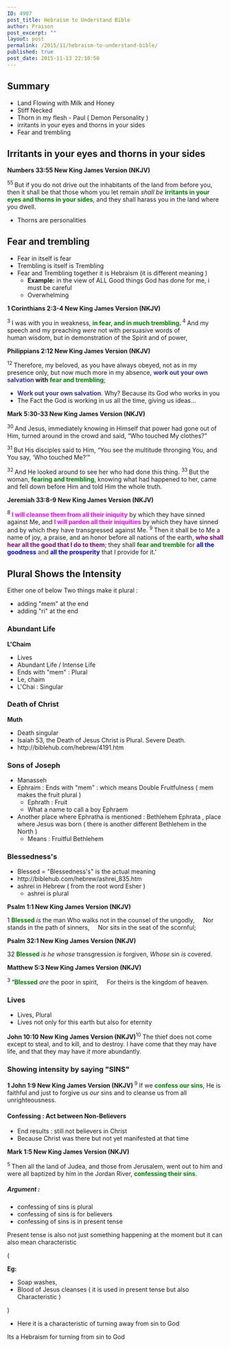 ```yaml
---
ID: 4907
post_title: Hebraism to Understand Bible
author: Praison
post_excerpt: ""
layout: post
permalink: /2015/11/hebraism-to-understand-bible/
published: true
post_date: 2015-11-13 22:10:50
---
```

<h2><strong>Summary</strong></h2>
<ul>
	<li>Land Flowing with Milk and Honey</li>
	<li>Stiff Necked</li>
	<li>Thorn in my flesh - Paul ( Demon Personality )</li>
	<li>irritants in your eyes and thorns in your sides</li>
	<li>Fear and trembling</li>
</ul>
<h2><strong>Irritants in your eyes and thorns in your sides</strong></h2>
<strong><span class="passage-display-bcv">Numbers 33:55
</span></strong><strong><span class="passage-display-version">New King James Version (NKJV)</span></strong>

<span id="en-NKJV-4816" class="text Num-33-55"><sup class="versenum">55 </sup>But if you do not drive out the inhabitants of the land from before you, then it shall be that those whom you let remain <i>shall be</i> <span style="color: #008000;"><strong>irritants in your eyes and thorns in your sides</strong></span>, and they shall harass you in the land where you dwell.</span>
<ul>
	<li>Thorns are personalities</li>
</ul>
<h2><strong>Fear and trembling</strong></h2>
<ul>
	<li>Fear in itself is fear</li>
	<li>Trembling is itself is Trembling</li>
	<li>Fear and Trembling together it is Hebraism (it is different meaning )
<ul>
	<li><strong>Example:</strong> in the view of ALL Good things God has done for me, i must be careful</li>
	<li>Overwhelming</li>
</ul>
</li>
</ul>
<p class="passage-display"><strong><span class="passage-display-bcv">1 Corinthians 2:3-4
</span><span class="passage-display-version">New King James Version (NKJV)</span></strong></p>
<span id="en-NKJV-28398" class="text 1Cor-2-3"><sup class="versenum">3 </sup>I was with you in weakness, <strong><span style="color: #008000;">in fear, and in much trembling</span>. </strong></span><span id="en-NKJV-28399" class="text 1Cor-2-4"><sup class="versenum">4 </sup>And my speech and my preaching <i>were</i> not with persuasive words of human wisdom, but in demonstration of the Spirit and of power,</span>

<strong><span class="passage-display-bcv">Philippians 2:12
</span></strong><strong><span class="passage-display-version">New King James Version (NKJV)</span></strong>

<span class="text Phil-2-12"><sup class="versenum">12 </sup>Therefore, my beloved, as you have always obeyed, not as in my presence only, but now much more in my absence, <strong><span style="color: #333399;">work out your own salvation</span> with</strong> <span style="color: #008000;"><strong>fear and trembling</strong></span>;</span>
<ul>
	<li><span style="color: #333399;"><strong>Work out your own salvation</strong></span>. Why? Because its God who works in you</li>
	<li>The Fact the God is working in us all the time, giving us ideas...</li>
</ul>
<p class="passage-display"><strong><span class="passage-display-bcv">Mark 5:30-33
</span><span class="passage-display-version">New King James Version (NKJV)</span></strong></p>
<span id="en-NKJV-24395" class="text Mark-5-30"><sup class="versenum">30 </sup>And Jesus, immediately knowing in Himself that power had gone out of Him, turned around in the crowd and said, <span class="woj">“Who touched My clothes?”</span></span>

<span id="en-NKJV-24396" class="text Mark-5-31"><sup class="versenum">31 </sup>But His disciples said to Him, “You see the multitude thronging You, and You say, <span class="woj">‘Who touched Me?’</span>”</span>

<span id="en-NKJV-24397" class="text Mark-5-32"><sup class="versenum">32 </sup>And He looked around to see her who had done this thing. </span><span id="en-NKJV-24398" class="text Mark-5-33"><sup class="versenum">33 </sup>But the woman, <span style="color: #008000;"><strong>fearing and trembling</strong></span>, knowing what had happened to her, came and fell down before Him and told Him the whole truth.</span>
<p class="passage-display"><strong><span class="passage-display-bcv">Jeremiah 33:8-9
</span><span class="passage-display-version">New King James Version (NKJV)</span></strong></p>
<span id="en-NKJV-19784" class="text Jer-33-8"><sup class="versenum">8 </sup><span style="color: #ff00ff;"><strong>I will cleanse them from all their iniquity</strong></span> by which they have sinned against Me, and <span style="color: #ff00ff;"><strong>I will pardon all their iniquities</strong></span> by which they have sinned and by which they have transgressed against Me. </span><span id="en-NKJV-19785" class="text Jer-33-9"><sup class="versenum">9 </sup>Then it shall be to Me a name of joy, a praise, and an honor before all nations of the earth, <span style="color: #800080;"><strong>who shall hear all the good that I do to them</strong></span>; they shall <span style="color: #008000;"><strong>fear and tremble</strong></span> for <span style="color: #0000ff;"><strong>all the goodness</strong></span> and <span style="color: #0000ff;"><strong>all the prosperity</strong></span> that I provide for it.’</span>
<h2><strong>Plural Shows the Intensity</strong></h2>
Either one of below Two things make it plural :
<ul>
	<li>adding "mem" at the end</li>
	<li>adding "ri" at the end</li>
</ul>
<h3><strong>Abundant Life</strong></h3>
<strong>L'Chaim</strong>
<ul>
	<li>Lives</li>
	<li>Abundant Life / Intense Life</li>
	<li>Ends with "mem" : Plural</li>
	<li>Le, chaim</li>
	<li>L'Chai : Singular</li>
</ul>
<h3><strong>Death of Christ</strong></h3>
<strong>Muth</strong>
<ul>
	<li>Death singular</li>
	<li>Isaiah 53, the Death of Jesus Christ is Plural. Severe Death.</li>
	<li>http://biblehub.com/hebrew/4191.htm</li>
</ul>
<h3><strong>Sons of Joseph</strong></h3>
<ul>
	<li>Manasseh</li>
	<li>Ephraim : Ends with "mem" : which means Double Fruitfulness ( mem makes the fruit plural )
<ul>
	<li>Ephrath : Fruit</li>
	<li>What a name to call a boy Ephraem</li>
</ul>
</li>
	<li>Another place where Ephratha is mentioned : Bethlehem Ephrata , place where Jesus was born ( there is another different Bethlehem in the North )
<ul>
	<li>Means : Fruitful Bethlehem</li>
</ul>
</li>
</ul>
<h3><strong>Blessedness's</strong></h3>
<ul>
	<li>Blessed = "Blessedness's" is the actual meaning</li>
	<li>http://biblehub.com/hebrew/ashrei_835.htm</li>
	<li>ashrei in Hebrew ( from the root word Esher )
<ul>
	<li>ashrei is plural</li>
</ul>
</li>
</ul>
<strong><span class="passage-display-bcv">Psalm 1:1
</span><span class="passage-display-version">New King James Version (NKJV)</span></strong>
<div class="poetry">
<p class="line"><span class="chapter-1"><span class="text Ps-1-1"><span class="chapternum">1 </span><span style="color: #008000;"><strong>Blessed</strong> </span><i>is</i> the man</span></span>
<span class="text Ps-1-1">Who walks not in the counsel of the ungodly,</span>
<span class="indent-1"><span class="indent-1-breaks">    </span><span class="text Ps-1-1">Nor stands in the path of sinners,</span></span>
<span class="indent-1"><span class="indent-1-breaks">    </span><span class="text Ps-1-1">Nor sits in the seat of the scornful;</span></span></p>

<div class="poetry top-1"><strong><strong><span class="passage-display-bcv">Psalm 32:1
</span><span class="passage-display-version">New King James Version (NKJV)</span></strong></strong></div>
<div class="poetry top-1">
<div class="poetry">
<p class="line"><span class="chapter-2"><span class="text Ps-32-1"><span class="chapternum">32 </span><span style="color: #008000;"><strong>Blessed</strong> </span><i>is he whose</i> transgression <i>is</i> forgiven,</span></span>
<span class="text Ps-32-1"><i>Whose</i> sin <i>is</i> covered.</span></p>

</div>
</div>
<strong><span class="passage-display-bcv">Matthew 5:3
</span><span class="passage-display-version">New King James Version (NKJV)</span></strong>
<div class="poetry top-1">
<p class="line"><span id="en-NKJV-23238" class="text Matt-5-3"><sup class="versenum">3 </sup><span class="woj">“<span style="color: #008000;"><strong>Blessed</strong> </span><i>are</i> the poor in spirit,</span></span>
<span class="indent-1"><span class="indent-1-breaks">    </span><span class="text Matt-5-3"><span class="woj">For theirs is the kingdom of heaven.</span></span></span></p>

</div>
<h3 class="poetry top-1"><strong>Lives </strong></h3>
<ul>
	<li>Lives, Plural</li>
	<li>Lives not only for this earth but also for eternity</li>
</ul>
</div>
<div class="poetry top-1"><strong><span class="passage-display-bcv">John 10:10
</span><span class="passage-display-version">New King James Version (NKJV)</span></strong><span id="en-NKJV-26492" class="text John-10-10"><sup class="versenum">10 </sup><span class="woj">The thief does not come except to steal, and to kill, and to destroy. I have come that they may have life, and that they may have <i>it</i> more abundantly.</span></span>
<h3><strong>Showing intensity by saying "SINS"</strong></h3>
<strong><span class="passage-display-bcv">1 John 1:9
</span><span class="passage-display-version">New King James Version (NKJV)
</span></strong><span id="en-NKJV-30550" class="text 1John-1-9"><sup class="versenum">
9 </sup>If we <span style="color: #008000;"><strong>confess our sins</strong></span>, He is faithful and just to forgive us <i>our</i> sins and to cleanse us from all unrighteousness.</span>
<h4><b>Confessing</b><strong> : Act between Non-Believers</strong></h4>
<ul>
	<li>End results : still not believers in Christ</li>
	<li>Because Christ was there but not yet manifested at that time</li>
</ul>
</div>
<strong><span class="passage-display-bcv">Mark 1:5
</span><span class="passage-display-version">New King James Version (NKJV)</span></strong>

<span id="en-NKJV-24221" class="text Mark-1-5"><sup class="versenum">5 </sup>Then all the land of Judea, and those from Jerusalem, went out to him and were all baptized by him in the Jordan River, <span style="color: #008000;"><strong>confessing their sins</strong></span>.</span>
<h5><strong>Argument : </strong></h5>
<ul>
	<li>confessing of sins is plural</li>
	<li>confessing of sins is for believers</li>
	<li>confessing of sins is in present tense</li>
</ul>
Present tense is also not just something happening at the moment but it can also mean characteristic

(

<strong>Eg: </strong>
<ul>
	<li>Soap washes,</li>
	<li>Blood of Jesus cleanses ( it is used in present tense but also Characteristic )</li>
</ul>
)
<ul>
	<li>Here it is a characteristic of turning away from sin to God</li>
</ul>
Its a Hebraism for turning from sin to God
<h2></h2>
<div class="poetry top-1"></div>
<div class="poetry top-1"></div>